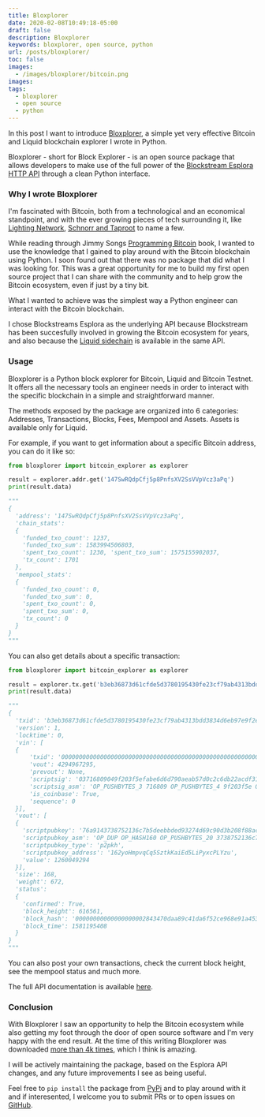 ```yaml
---
title: Bloxplorer
date: 2020-02-08T10:49:18-05:00
draft: false
description: Bloxplorer
keywords: bloxplorer, open source, python
url: /posts/bloxplorer/
toc: false
images:
  - /images/bloxplorer/bitcoin.png
images:
tags:
  - bloxplorer
  - open source
  - python
---
```


In this post I want to introduce [Bloxplorer](https://github.com/valinsky/bloxplorer), a simple yet very effective Bitcoin and Liquid blockchain explorer I wrote in Python.

Bloxplorer - short for Block Explorer - is an open source package that allows developers to make use of the full power of the [Blockstream Esplora HTTP API](https://github.com/Blockstream/esplora/blob/master/API.md) through a clean Python interface.

### Why I wrote Bloxplorer

I'm fascinated with Bitcoin, both from a technological and an economical standpoint, and with the ever growing pieces of tech surrounding it, like [Lighting Network](https://lightning.network/), [Schnorr and Taproot](https://bitcoinmagazine.com/articles/taproot-coming-what-it-and-how-it-will-benefit-bitcoin) to name a few.

While reading through Jimmy Songs [Programming Bitcoin](https://github.com/jimmysong/programmingbitcoin) book, I wanted to use the knowledge that I gained to play around with the Bitcoin blockchain using Python. I soon found out that there was no package that did what I was looking for. This was a great opportunity for me to build my first open source project that I can share with the community and to help grow the Bitcoin ecosystem, even if just by a tiny bit.

What I wanted to achieve was the simplest way a Python engineer can interact with the Bitcoin blockchain.

I chose Blockstreams Esplora as the underlying API because Blockstream has been succesfully involved in growing the Bitcoin ecosystem for years, and also because the [Liquid sidechain](https://blockstream.com/liquid/) is available in the same API.

### Usage

Bloxplorer is a Python block explorer for Bitcoin, Liquid and Bitcoin Testnet. It offers all the necessary tools an engineer needs in order to interact with the specific blockchain in a simple and straightforward manner.

The methods exposed by the package are organized into 6 categories: Addresses, Transactions, Blocks, Fees, Mempool and Assets. Assets is available only for Liquid.

For example, if you want to get information about a specific Bitcoin address, you can do it like so:

```python
from bloxplorer import bitcoin_explorer as explorer

result = explorer.addr.get('147SwRQdpCfj5p8PnfsXV2SsVVpVcz3aPq')
print(result.data)

"""
{
  'address': '147SwRQdpCfj5p8PnfsXV2SsVVpVcz3aPq',
  'chain_stats':
  {
    'funded_txo_count': 1237,
    'funded_txo_sum': 1583994506803,
    'spent_txo_count': 1230, 'spent_txo_sum': 1575155902037,
    'tx_count': 1701
  },
  'mempool_stats':
  {
    'funded_txo_count': 0,
    'funded_txo_sum': 0,
    'spent_txo_count': 0,
    'spent_txo_sum': 0,
    'tx_count': 0
  }
}
"""
```

You can also get details about a specific transaction:

```python
from bloxplorer import bitcoin_explorer as explorer

result = explorer.tx.get('b3eb36873d61cfde5d3780195430fe23cf79ab4313bdd3834d6eb97e9f2e9c8c')
print(result.data)

"""
{
  'txid': 'b3eb36873d61cfde5d3780195430fe23cf79ab4313bdd3834d6eb97e9f2e9c8c',
  'version': 1,
  'locktime': 0,
  'vin': [
  {
      'txid': '0000000000000000000000000000000000000000000000000000000000000000',
      'vout': 4294967295,
      'prevout': None,
      'scriptsig': '03716809049f203f5efabe6d6d790aeab57d0c2c6db22acdf312204864aa6e0804d236bcfbf3193f216ac0aef8040000000000000008180052c2d7050000142f70726f68617368696e672e636f6d9b1d02002f',
      'scriptsig_asm': 'OP_PUSHBYTES_3 716809 OP_PUSHBYTES_4 9f203f5e OP_RETURN_250 OP_RETURN_190 OP_2DROP OP_2DROP OP_PICK OP_PUSHBYTES_10 eab57d0c2c6db22acdf3 OP_PUSHBYTES_18 204864aa6e0804d236bcfbf3193f216ac0ae OP_RETURN_248 OP_PUSHBYTES_4 00000000 OP_0 OP_0 OP_0 OP_PUSHBYTES_8 180052c2d7050000 OP_PUSHBYTES_20 2f70726f68617368696e672e636f6d9b1d02002f',
      'is_coinbase': True,
      'sequence': 0
  }],
  'vout': [
  {
    'scriptpubkey': '76a9143738752136c7b5deebbded93274d69c90d3b208f88ac',
    'scriptpubkey_asm': 'OP_DUP OP_HASH160 OP_PUSHBYTES_20 3738752136c7b5deebbded93274d69c90d3b208f OP_EQUALVERIFY OP_CHECKSIG',
    'scriptpubkey_type': 'p2pkh',
    'scriptpubkey_address': '162yoHmpvqCq5SztkKaiEd5LiPyxcPLYzu',
    'value': 1260049294
  }],
  'size': 168,
  'weight': 672,
  'status': 
  {
    'confirmed': True,
    'block_height': 616561,
    'block_hash': '00000000000000000002843470daa89c41da6f52ce968e91a45385202cc813c4',
    'block_time': 1581195408
  }
}
"""
```

You can also post your own transactions, check the current block height, see the mempool status and much more.

The full API documentation is available [here](https://valinsky.me/bloxplorer/index.html).

### Conclusion

With Bloxplorer I saw an opportunity to help the Bitcoin ecosystem while also getting my foot through the door of open source software and I'm very happy with the end result. At the time of this writing Bloxplorer was downloaded [more than 4k times](https://pepy.tech/project/bloxplorer/), which I think is amazing.

I will be actively maintaining the package, based on the Esplora API changes, and any future improvements I see as being useful.

Feel free to `pip install` the package from [PyPi](https://pypi.org/project/bloxplorer/) and to play around with it and if interesented, I welcome you to submit PRs or to open issues on [GitHub](https://github.com/valinsky/bloxplorer).
